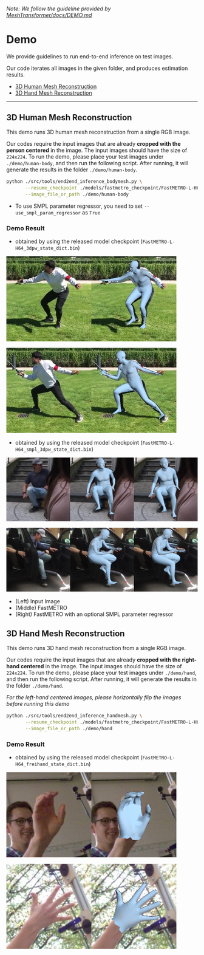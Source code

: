 ###### *Note: We follow the guideline provided by [MeshTransformer/docs/DEMO.md](https://github.com/microsoft/MeshTransformer/blob/main/docs/DEMO.md)*

# Demo 

We provide guidelines to run end-to-end inference on test images.

Our code iterates all images in the given folder, and produces estimation results.

- [3D Human Mesh Reconstruction](#demo_human)
- [3D Hand Mesh Reconstruction](#demo_hand)

---

<a name="demo_human"></a>

## 3D Human Mesh Reconstruction

This demo runs 3D human mesh reconstruction from a single RGB image. 

Our codes require the input images that are already **cropped with the person centered** in the image. The input images should have the size of `224x224`. To run the demo, please place your test images under `./demo/human-body`, and then run the following script. After running, it will generate the results in the folder `./demo/human-body`.

```bash
python ./src/tools/end2end_inference_bodymesh.py \
       --resume_checkpoint ./models/fastmetro_checkpoint/FastMETRO-L-H64_3dpw_state_dict.bin \
       --image_file_or_path ./demo/human-body 
```

- To use SMPL parameter regressor, you need to set `--use_smpl_param_regressor` as `True`

### Demo Result

- obtained by using the released model checkpoint (`FastMETRO-L-H64_3dpw_state_dict.bin`)

![3dpw_test1_fastmetro_pred](../demo/human-body/3dpw_test1_fastmetro_pred.jpg)

![3dpw_test2_fastmetro_pred](../demo/human-body/3dpw_test2_fastmetro_pred.jpg)

- obtained by using the released model checkpoint (`FastMETRO-L-H64_smpl_3dpw_state_dict.bin`)

![3dpw_test5_fastmetro_smpl_pred](../demo/human-body/3dpw_test5_fastmetro_smpl_pred.jpg)

![3dpw_test6_fastmetro_smpl_pred](../demo/human-body/3dpw_test6_fastmetro_smpl_pred.jpg)

- (Left) Input Image
- (Middle) FastMETRO
- (Right) FastMETRO with an optional SMPL parameter regressor


<a name="demo_hand"></a>

## 3D Hand Mesh Reconstruction

This demo runs 3D hand mesh reconstruction from a single RGB image. 

Our codes require the input images that are already **cropped with the right-hand centered** in the image. The input images should have the size of `224x224`. To run the demo, please place your test images under `./demo/hand`, and then run the following script. After running, it will generate the results in the folder `./demo/hand`.

*For the left-hand centered images, please horizontally flip the images before running this demo*

```bash
python ./src/tools/end2end_inference_handmesh.py \
       --resume_checkpoint ./models/fastmetro_checkpoint/FastMETRO-L-H64_freihand_state_dict.bin \
       --image_file_or_path ./demo/hand
```

### Demo Result

- obtained by using the released model checkpoint (`FastMETRO-L-H64_freihand_state_dict.bin`)

![freihand_sample2_fastmetro_pred](../demo/hand/freihand_sample2_fastmetro_pred.jpg)

![freihand_sample3_fastmetro_pred](../demo/hand/freihand_sample3_fastmetro_pred.jpg)
